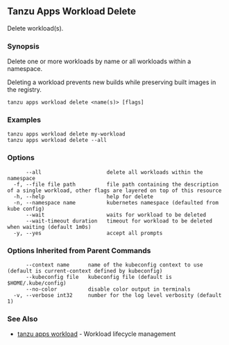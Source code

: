 ## Tanzu Apps Workload Delete

Delete workload(s).

### Synopsis

Delete one or more workloads by name or all workloads within a namespace.

Deleting a workload prevents new builds while preserving built images in the
registry.

```
tanzu apps workload delete <name(s)> [flags]
```

### Examples

```
tanzu apps workload delete my-workload
tanzu apps workload delete --all
```

### Options

```
      --all                     delete all workloads within the namespace
  -f, --file file path          file path containing the description of a single workload, other flags are layered on top of this resource
  -h, --help                    help for delete
  -n, --namespace name          kubernetes namespace (defaulted from kube config)
      --wait                    waits for workload to be deleted
      --wait-timeout duration   timeout for workload to be deleted when waiting (default 1m0s)
  -y, --yes                     accept all prompts
```

### Options Inherited from Parent Commands

```
      --context name      name of the kubeconfig context to use (default is current-context defined by kubeconfig)
      --kubeconfig file   kubeconfig file (default is $HOME/.kube/config)
      --no-color          disable color output in terminals
  -v, --verbose int32     number for the log level verbosity (default 1)
```

### See Also

* [tanzu apps workload](tanzu_apps_workload.md)	 - Workload lifecycle management

